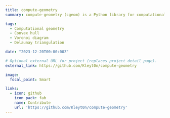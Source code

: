 ```yaml
---
title: compute-geometry
summary: compute-geometry (cgeom) is a Python library for computational geometry algorithms.

tags:
  - Computational geometry
  - Convex hull
  - Voronoi diagram
  - Delaunay triangulation

date: "2023-12-20T00:00:00Z"

# Optional external URL for project (replaces project detail page).
external_link: https://github.com/Kleyt0n/compute-geometry

image:
  focal_point: Smart

links:
  - icon: github
    icon_pack: fab
    name: Contribute
    url: 'https://github.com/Kleyt0n/compute-geometry'
---
```

